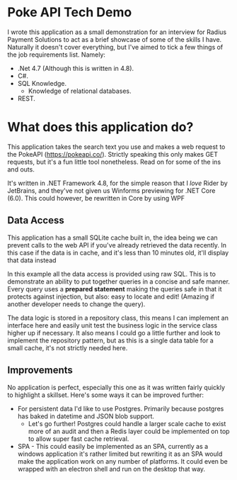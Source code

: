 # Poke API Tech Demo

I wrote this application as a small demonstration for an interview for Radius Payment Solutions to act as a brief showcase of some of the skills I have. Naturally it doesn't cover everything, but I've aimed to tick a few things of the job requirements list. Namely:

- .Net 4.7 (Although this is written in 4.8).
- C#.
- SQL Knowledge.
	- Knowledge of relational databases.
- REST.


# What does this application do?
This application takes the search text you use and makes a web request to the PokeAPI (https://pokeapi.co/). Strictly speaking this only makes GET requests, but it's a fun little tool nonetheless. Read on for some of the ins and outs.

It's written in .NET Framework 4.8, for the simple reason that I *love* Rider by JetBrains, and they've not given us Winforms previewing for .NET Core (6.0). This could however, be rewritten in Core by using WPF

## Data Access
This application has a small SQLite cache built in, the idea being we can prevent calls to the web API if you've already retrieved the data recently. In this case if the data is in cache, and it's less than 10 minutes old, it'll display that data instead

In this example all the data access is provided using raw SQL. This is to demonstrate an ability to put together queries in a concise and safe manner. Every query uses a **prepared statement** making the queries safe in that it protects against injection, but also: easy to locate and edit! (Amazing if another developer needs to change the query).

The data logic is stored in a repository class, this means I can implement an interface here and easily unit test the business logic in the service class higher up if necessary. It also means I could go a little further and look to implement the repository pattern, but as this is a single data table for a small cache, it's not strictly needed here.

## Improvements

No application is perfect, especially this one as it was written fairly quickly to highlight a skillset. Here's some ways it can be improved further:

- For persistent data I'd like to use Postgres. Primarily because postgres has baked in datetime and JSON blob support.
	- Let's go further! Postgres could handle a larger scale cache to exist more of an audit and then a Redis layer could be implemented on top to allow super fast cache retrieval.
- SPA - This could easily be implemented as an SPA, currently as a windows application it's rather limited but rewriting it as an SPA would make the application work on any number of platforms. It could even be wrapped with an electron shell and run on the desktop that way.

